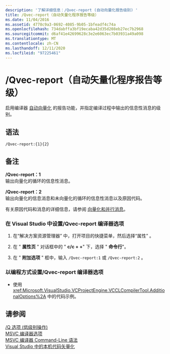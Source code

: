 ```yaml
---
description: '了解详细信息：/Qvec-report (自动向量化报告级别) '
title: /Qvec-report（自动矢量化程序报告等级）
ms.date: 11/04/2016
ms.assetid: 4778c9a3-0692-4085-9b05-1bfeadf4c74a
ms.openlocfilehash: 734dabffa3bf19ecaba42d35d208eb27ec7b2968
ms.sourcegitcommit: d6af41e42699628c3e2e6063ec7b03931a49a098
ms.translationtype: MT
ms.contentlocale: zh-CN
ms.lasthandoff: 12/11/2020
ms.locfileid: "97225461"
---
```

# <a name="qvec-report-auto-vectorizer-reporting-level"></a>/Qvec-report（自动矢量化程序报告等级）

启用编译器 [自动向量化](../../parallel/auto-parallelization-and-auto-vectorization.md) 的报告功能，并指定编译过程中输出的信息性消息的级别。

## <a name="syntax"></a>语法

```
/Qvec-report:{1}{2}
```

## <a name="remarks"></a>备注

**/Qvec-report：1**<br/>
输出向量化的循环的信息性消息。

**/Qvec-report：2**<br/>
输出向量化的信息消息和未向量化的循环的信息性消息以及原因代码。

有关原因代码和消息的详细信息，请参阅 [向量化和并行消息](../../error-messages/tool-errors/vectorizer-and-parallelizer-messages.md)。

### <a name="to-set-the-qvec-report-compiler-option-in-visual-studio"></a>在 Visual Studio 中设置/Qvec-report 编译器选项

1. 在“解决方案资源管理器” 中，打开项目的快捷菜单，然后选择“属性” 。

1. 在 " **属性页** " 对话框中的 " **c/c + +**" 下，选择 " **命令行**"。

1. 在 " **附加选项** " 框中，输入 `/Qvec-report:1` 或 `/Qvec-report:2` 。

### <a name="to-set-the-qvec-report-compiler-option-programmatically"></a>以编程方式设置/Qvec-report 编译器选项

- 使用 <xref:Microsoft.VisualStudio.VCProjectEngine.VCCLCompilerTool.AdditionalOptions%2A> 中的代码示例。

## <a name="see-also"></a>请参阅

[/Q 选项 (低级别操作) ](q-options-low-level-operations.md)<br/>
[MSVC 编译器选项](compiler-options.md)<br/>
[MSVC 编译器 Command-Line 语法](compiler-command-line-syntax.md)<br/>
[Visual Studio 中的本机代码矢量化](/archive/blogs/nativeconcurrency/auto-vectorizer-in-visual-studio-2012-overview)
